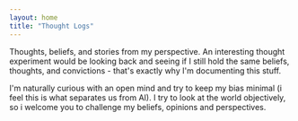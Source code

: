 ```yaml
---
layout: home
title: "Thought Logs"
---
```


Thoughts, beliefs, and stories from my perspective. An interesting thought experiment would be looking back and seeing if I still hold the same beliefs, thoughts, and convictions - that's exactly why I'm documenting this stuff.

I'm naturally curious with an open mind and try to keep my bias minimal (i feel this is what separates us from AI). I try to look at the world objectively, so i welcome you to challenge my beliefs, opinions and perspectives. 


